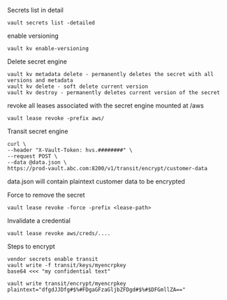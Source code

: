 

Secrets list in detail
```
vault secrets list -detailed
```

enable versioning
```
vault kv enable-versioning
```

Delete secret engine
```
vault kv metadata delete - permanently deletes the secret with all versions and metadata
vault kv delete - soft delete current version
vault kv destroy - permanently deletes current version of the secret
```

revoke all leases associated with the secret engine mounted at /aws
```
vault lease revoke -prefix aws/
```

Transit secret engine

```
curl \
--header "X-Vault-Token: hvs.########" \
--request POST \
--data @data.json \
https://prod-vault.abc.com:8200/v1/transit/encrypt/customer-data
```
data.json will contain plaintext customer data to be encrypted


Force to remove the secret
```
vault lease revoke -force -prefix <lease-path>
```

Invalidate a credential
```
vault lease revoke aws/creds/....
```

Steps to encrypt
```
vendor secrets enable transit
vault write -f transit/keys/myencrpkey
base64 <<< "my confidential text"

vault write transit/encrypt/myencrpkey plaintext="dfgdJJDfg#$%#FDgaGFzaGljbZFDgd#$%#$DFGmllZA=="
```
